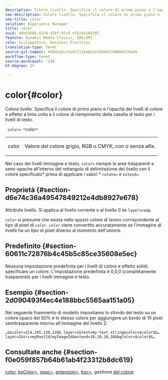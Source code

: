 ```yaml
---
description: Colore livello. Specifica il colore di primo piano e l'opacità dei livelli di colore e effetto a tinta unita e il colore di riempimento della casella di testo per i livelli di testo.
seo-description: Colore livello. Specifica il colore di primo piano e l'opacità dei livelli di colore e effetto a tinta unita e il colore di riempimento della casella di testo per i livelli di testo.
seo-title: color
solution: Experience Manager
title: color
uuid: 46b93609-02c0-47bf-97c0-e7b2e416d292
feature: Dynamic Media Classic, SDK/API
role: Sviluppatore, Business Practices
translation-type: tm+mt
source-git-commit: 469d1a5c43a972116a8a2efb0de5708800130a99
workflow-type: tm+mt
source-wordcount: '224'
ht-degree: 2%

---
```



# color{#color}

Colore livello. Specifica il colore di primo piano e l&#39;opacità dei livelli di colore e effetto a tinta unita e il colore di riempimento della casella di testo per i livelli di testo.

` color= *`color`*`

<table id="simpletable_68645167998A42229CEF858909FD447E"> 
 <tr class="strow"> 
  <td class="stentry"> <p> <span class="codeph"> <span class="varname"> color  </span> </span> </p> </td> 
  <td class="stentry"> <p>Valore del colore grigio, RGB o CMYK, con o senza alfa. </p> </td> 
 </tr> 
</table>

Nel caso dei livelli immagine e testo, `color=` riempie le aree trasparenti e semi-opache all’interno del rettangolo di delimitazione del livello con il colore specificato* prima di applicare i valori * `rotate=` e `extend=`.

## Proprietà {#section-d6e74c36a49547849212e4db8927e678}

Attributo livello. Si applica al livello corrente o al livello 0 se `layer=comp`.

*`color`* si presume che esista nello spazio colore di lavoro corrispondente al tipo di pixel di  *`color`*. *`color`* viene convertito accuratamente se l&#39;immagine di livello ha un tipo di pixel diverso al momento dell&#39;unione.

## Predefinito {#section-60611c72876b4c45b5c85ce35608e5ec}

Nessuna impostazione predefinita per i livelli di colore e effetto solidi; specificare un colore. L’impostazione predefinita è 0,0,0 (completamente trasparente) per i livelli immagine e testo.

## Esempio {#section-2d090493f4ec4e188bbc5565aa151a05}

Nel seguente frammento di modello impostiamo lo sfondo del testo su un colore opaco del 50% e lo stesso colore per aggiungere un bordo di 10 pixel semitrasparente intorno all&#39;immagine del livello 2:

`…&$color=214,245,130,128& layer=1&text=my-text-string&color=$color$&… layer=2&src=myRootId/myImageId&extend=10,10,10,10&bgColor=$color$&…`

## Consultate anche {#section-f0e059f857b64b61ab4f23312b8dc619}

[color](../../../../../is-api/http-ref/image-serving-api-ref/c-http-protocol-reference/c-data-types/r-is-http-color.md#reference-0fdb264a3aed4bd78451bb55311f6e93),  [bgColor=](../../../../../is-api/http-ref/image-serving-api-ref/c-http-protocol-reference/c-command-reference/r-bgcolor.md#reference-441371ba4ef54fe781887c5ae448f6ab),  [opac=](../../../../../is-api/http-ref/image-serving-api-ref/c-http-protocol-reference/c-command-reference/r-opac.md#reference-d2269b51aca34599a08d0a46ee5c27e5),  [extension=](../../../../../is-api/http-ref/image-serving-api-ref/c-http-protocol-reference/c-command-reference/r-extend.md#reference-7e9156beb285459d830e2d56782a74ac),  [bgc=](../../../../../is-api/http-ref/image-serving-api-ref/c-http-protocol-reference/c-command-reference/r-bgc.md#reference-53376175f617446fbe5c69120f834b88), gestione  [del colore](../../../../../is-api/http-ref/image-serving-api-ref/c-http-protocol-reference/c-syntax-and-features/r-color-management.md#reference-c7e4a72d589145189f7e4bcb6b4544d7)
